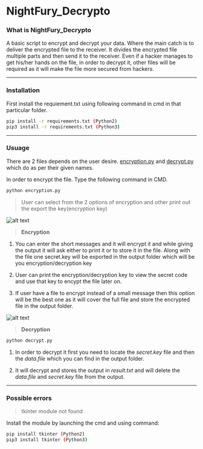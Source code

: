 # NightFury_Decrypto

### What is NightFury_Decrypto

A basic script to encrypt and decrypt your data. Where the main catch is to deliver the encrypted file to the receiver. It divides the encrypted file multiple parts and then send it to the receiver. Even if a hacker manages to get his/her hands on the file, in order to decrypt it, other files will be required as it will make the file more secured from hackers.

---

### Installation

First install the requiement.txt using following command in cmd in that particular folder.
```bash
pip install -r requirements.txt (Python2) 
pip3 install -r requirements.txt (Python3)
```
---

### Usuage

There are 2 files depends on the user desire. [encryption.py](https://github.com/AdarshRazor/NightFury_Decrypto/blob/main/encryption.py) and [decrypt.py](https://github.com/AdarshRazor/NightFury_Decrypto/blob/main/decrypt.py) which do as per their given names.

In order to encrypt the file. Type the following command in CMD.
```python
python encryption.py
```

> User can select from the 2 options of encryption and other print out the export the key(encryption key)


![alt text](https://github.com/AdarshRazor/NightFury_Decrypto/blob/main/imgs/1.PNG "selection menu")


> **Encryption**


1. You can enter the short messages and it will encrypt it and while giving the output it will ask either to print it or to store it in the file. Along with the file one secret.key will be exported in the output folder which will be you  encryption/decryption key

2. User can print the encryption/decryption key to view the secret code and use that key to encypt the file later on.

3. If user have a file to encrypt instead of a small message then this option will be the best one as it will cover the full file and store the encrypted file in the output folder.


![alt text](https://github.com/AdarshRazor/NightFury_Decrypto/blob/main/imgs/2.PNG "selection menu")


> **Decryption**

```python
python decrypt.py
```


1. In order to decrypt it first you need to locate the _secret.key_ file and then the _data.file_ which you can find in the output folder.

2. It will decrypt and stores the output in _result.txt_ and will delete the _data.file_ and _secret.key_ file from the output.

---
### Possible errors


> tkinter module not found


Install the module by launching the cmd and using command:


```bash
pip install tkinter (Python2)
pip3 install tkinter (Python3)
```
